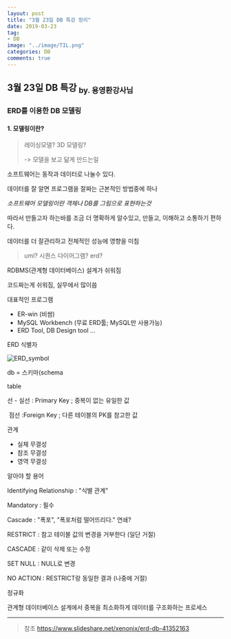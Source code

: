 ```yaml
---
layout: post
title: "3월 23일 DB 특강 정리"
date: 2019-03-23
tag:
- DB
image: "../image/TIL.png"
categories: DB
comments: true
---
```


## 3월 23일 DB 특강 <sub>by. 용영환강사님</sub>

### ERD를 이용한 DB 모델링

#### 1. 모델링이란?

> 레이싱모델? 3D 모델링?
>
> -> 모델을 보고 닮게 만드는일

소프트웨어는 동작과 데이터로 나눌수 있다.

데이터를 잘 알면 프로그램을 잘짜는 근본적인 방법중에 하나

*소프트웨어 모델링이란 객체나 DB를 그림으로 표현하는것*

따라서 만들고자 하는바를 조금 더 명확하게 알수있고, 만들고, 이해하고 소통하기 편하다.

데이터를 더 잘관리하고 전체적인 성능에 영향을 미침



> uml? 시퀀스 다이어그램? erd?



RDBMS(관계형 데이터베이스) 설계가 쉬워짐

코드짜는게 쉬워짐, 실무에서 많이씀



대표적인 프로그램

- ER-win (비쌈)
- MySQL Workbench (무료 ERD툴; MySQL만 사용가능)
- ERD Tool, DB Design tool ...



ERD 식별자

![ERD_symbol](../images/ERD_symbol.png)

db = 스키마(schema

table

선 - 실선 : Primary Key ; 중복이 없는 유일한 값

​	점선 :Foreign Key ; 다른 테이블의 PK를 참고한 값

관계 

- 실체 무결성
- 참조 무결성
- 영역 무결성

알아야 할 용어

Identifying Relationship : "식별 관계"

Mandatory : 필수

Cascade : "폭포", "폭포처럼 떨어뜨리다." 연쇄?

RESTRICT : 참고 테이블 값의 변경을 거부한다 (일단 거절)

CASCADE : 같이 삭제 또는 수정

SET NULL : NULL로 변경

NO ACTION : RESTRICT랑 동일한 결과 (나중에 거절)



정규화

관계형 데이터베이스 설계에서 중복을 최소화하게 데이터를 구조화하는 프로세스



<hr/>

>  참조 https://www.slideshare.net/xenonix/erd-db-41352163

